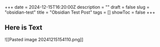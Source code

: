 +++
date = 2024-12-15T16:20:00Z
description = ""
draft = false
slug = "obsidian-test"
title = "Obsidian Test Post"
tags = []
showToc = false
+++

## Here is Text


![[Pasted image 20241215154110.png]]